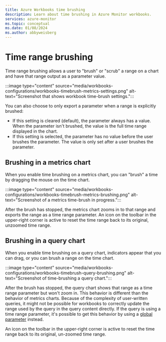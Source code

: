 ```yaml
---
title: Azure Workbooks time brushing
description: Learn about time brushing in Azure Monitor workbooks.
services: azure-monitor
ms.topic: conceptual
ms.date: 01/08/2024
ms.author: abbyweisberg
---
```


# Time range brushing 

Time range brushing allows a user to "brush" or "scrub" a range on a chart and have that range output as a parameter value.

:::image type="content" source="media/workbooks-configurations/workbooks-timebrush-metrics-settings.png" alt-text="Screenshot that shows workbook time-brush settings.":::

You can also choose to only export a parameter when a range is explicitly brushed:

 - If this setting is cleared (default), the parameter always has a value. When the parameter isn't brushed, the value is the full time range displayed in the chart.
 - If this setting is selected, the parameter has no value before the user brushes the parameter. The value is only set after a user brushes the parameter.

## Brushing in a metrics chart

When you enable time brushing on a metrics chart, you can "brush" a time by dragging the mouse on the time chart.

:::image type="content" source="media/workbooks-configurations/workbooks-timebrush-metrics-brushing.png" alt-text="Screenshot of a metrics time-brush in progress.":::

After the brush has stopped, the metrics chart zooms in to that range and exports the range as a time range parameter.
An icon on the toolbar in the upper-right corner is active to reset the time range back to its original, unzoomed time range.

## Brushing in a query chart

When you enable time brushing on a query chart, indicators appear that you can drag, or you can brush a range on the time chart.

:::image type="content" source="media/workbooks-configurations/workbooks-timebrush-query-brushing.png" alt-text="Screenshot of time-brushing a query chart.":::

After the brush has stopped, the query chart shows that range as a time range parameter but won't zoom in. This behavior is different than the behavior of metrics charts. Because of the complexity of user-written queries, it might not be possible for workbooks to correctly update the range used by the query in the query content directly. If the query is using a time range parameter, it's possible to get this behavior by using a [global parameter](workbooks-parameters.md#global-parameters) instead.

An icon on the toolbar in the upper-right corner is active to reset the time range back to its original, un-zoomed time range.
